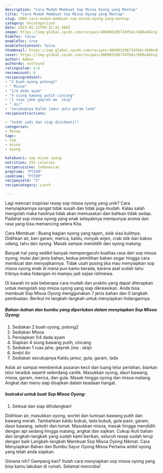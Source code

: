 ```yaml
---
description: "Cara Mudah Membuat Sop Misoa Oyong yang Mantap"
title: "Cara Mudah Membuat Sop Misoa Oyong yang Mantap"
slug: 2066-cara-mudah-membuat-sop-misoa-oyong-yang-mantap
category: Uncategorized
date: 2023-02-22T08:32:42.586Z
image: https://img-global.cpcdn.com/recipes/406003296734f64c/680x482cq70/sop-misoa-oyong-foto-resep-utama.jpg
hideToc: false
enableToc: true
enableTocContent: false
thumbnail: https://img-global.cpcdn.com/recipes/406003296734f64c/680x482cq70/sop-misoa-oyong-foto-resep-utama.jpg
cover: https://img-global.cpcdn.com/recipes/406003296734f64c/680x482cq70/sop-misoa-oyong-foto-resep-utama.jpg
author: Admin
authorAv: notfound
ratingvalue: 4.6
reviewcount: 6
recipeingredient:
- "2 buah oyong potong2"
- " Misoa"
- "1/4 dada ayam"
- "4 siung bawang putih cincang"
- "1 ruas jahe geprek me  skip"
- " Air"
- "secukupnya Kaldu jamur gula garam lada"
recipeinstructions:

- "Sudah jadi dan siap dinikmati!"
categories:
- Resep
tags:
- sop
- misoa
- oyong

katakunci: sop misoa oyong 
nutrition: 252 calories
recipecuisine: Indonesian
preptime: "PT15M"
cooktime: "PT35M"
recipeyield: "3"
recipecategory: Lunch

---
```





Lagi mencari inspirasi resep sop misoa oyong yang unik? Cara menyiapkannya sangat tidak susah dan tidak juga mudah. Kalau salah mengolah maka hasilnya tidak akan memuaskan dan bahkan tidak sedap. Padahal sop misoa oyong yang enak selayaknya mempunyai aroma dan rasa yang bisa memancing selera Kita.





Cara Membuat : Buang bagian oyong yang tajam, sisik sisa kulitnya. Didihkan air, beri garam, merica, kaldu, minyak wijen, crab stik dan bakso udang, tahu dan oyong. Masak sampai mendidih dan oyong matang.

Banyak hal yang sedikit banyak mempengaruhi kualitas rasa dari sop misoa oyong, mulai dari jenis bahan, kedua pemilihan bahan segar hingga cara membuat dan menyajikannya. Tidak usah pusing jika mau menyiapkan sop misoa oyong enak di mana pun kamu berada, karena asal sudah tahu triknya maka hidangan ini mampu jadi sajian istimewa.






Di bawah ini ada beberapa cara mudah dan praktis yang dapat diterapkan untuk mengolah sop misoa oyong yang siap dikreasikan. Anda bisa membuat Sop Misoa Oyong menggunakan 7 jenis bahan dan 0 langkah pembuatan. Berikut ini langkah-langkah untuk menyiapkan hidangannya.

<!--inarticleads1-->

##### Bahan-bahan dan bumbu yang diperlukan dalam menyiapkan Sop Misoa Oyong:

1. Sediakan 2 buah oyong, potong2
1. Sediakan  Misoa
1. Persiapkan 1/4 dada ayam
1. Siapkan 4 siung bawang putih, cincang
1. Sediakan 1 ruas jahe, geprek (me : skip)
1. Ambil  Air
1. Sediakan secukupnya Kaldu jamur, gula, garam, lada


Aduk air sampai membentuk pusaran kecil dan tuang telur perlahan, biarkan telur teraduk seperti selendang cantik. Masukkan oyong, daun bawang, misoa, garam, merica, dan gula. Masak hingga oyong dan misoa matang. Angkat dan menu siap disajikan dalam keadaan hangat. 

<!--inarticleads2-->

##### Instruksi untuk buat Sop Misoa Oyong:


1. Selesai dan siap dihidangkan!

Didihkan air, masukkan oyong, wortel dan tumisan bawang putih dan bawang merah. Tambahkan kaldu bubuk, lada bubuk, gula pasir, garam, daun bawang, seledri dan tomat. Masukkan misoa, masak hingga mendidih dengan api sedang hingga matang, angkat dan sajikan. Cukup ikuti bahan dan langkah-langkah yang sudah kami berikan, seluruh resep sudah teruji dengan baik Langkah-langkah Membuat Sop Misoa Oyong Nikmat. Cara Menyiapkan Bahan dan Bumbu Sayur Oyong Misoa Pertama ambil oyong yang telah anda siapkan. 

Gimana nih? Gampang kan? Itulah cara menyiapkan sop misoa oyong yang bisa kamu lakukan di rumah. Selamat mencoba!
